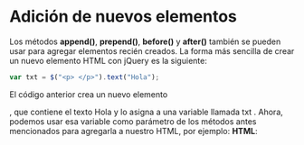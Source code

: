 # Adición de nuevos elementos

Los métodos **append()**, **prepend()**, **before()** y **after()** también se pueden usar para agregar elementos recién creados. La forma más sencilla de crear un nuevo elemento HTML con jQuery es la siguiente:

```js
var txt = $("<p> </p>").text("Hola"); 
```

El código anterior crea un nuevo elemento <p> , que contiene el texto Hola y lo asigna a una variable llamada txt .
Ahora, podemos usar esa variable como parámetro de los métodos antes mencionados para agregarla a nuestro HTML, por ejemplo:
**HTML**:
